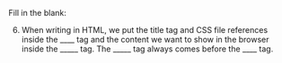 Fill in the blank:

6. When writing in HTML, we put the title tag and CSS file references inside the ____ tag and the content we want to show in the browser inside the _____ tag. The _____ tag always comes before the ____ tag.
